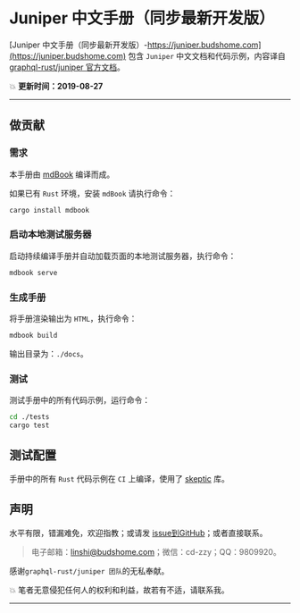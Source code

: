 # Juniper 中文手册（同步最新开发版）

[Juniper 中文手册（同步最新开发版）-https://juniper.budshome.com](https://juniper.budshome.com) 包含 `Juniper` 中文文档和代码示例，内容译自 [graphql-rust/juniper 官方文档](https://github.com/graphql-rust/juniper/tree/master/docs/book)。

💥 **更新时间：2019-08-27**

------

## 做贡献

### 需求

本手册由 [mdBook](https://github.com/rust-lang-nursery/mdBook) 编译而成。

如果已有 `Rust` 环境，安装 `mdBook` 请执行命令：

```bash
cargo install mdbook
```

### 启动本地测试服务器

启动持续编译手册并自动加载页面的本地测试服务器，执行命令：

```bash
mdbook serve
```

### 生成手册

将手册渲染输出为 `HTML`，执行命令：

```bash
mdbook build
```

输出目录为：`./docs`。

### 测试

测试手册中的所有代码示例，运行命令：

```bash
cd ./tests
cargo test
```

## 测试配置

手册中的所有 `Rust` 代码示例在 `CI` 上编译，使用了  [skeptic](https://github.com/budziq/rust-skeptic) 库。

## 声明

水平有限，错漏难免，欢迎指教；或请发 [issue到GitHub](https://github.com/zzy/juniper-book-zh)；或者直接联系。

> 电子邮箱：linshi@budshome.com；微信：cd-zzy；QQ：9809920。

感谢`graphql-rust/juniper 团队`的无私奉献。

💥 笔者无意侵犯任何人的权利和利益，故若有不适，请联系我。

------
